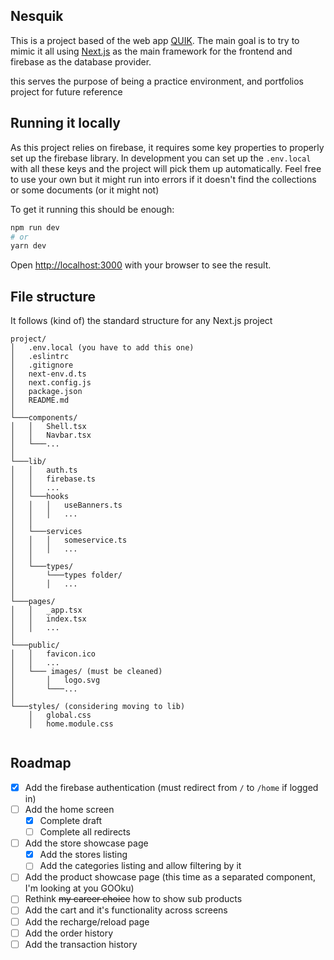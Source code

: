 ## Nesquik

This is a project based of the web app [QUIK](www.quikpago.com). The main goal is to try to mimic it all using [Next.js](https://nextjs.org/) as the main framework for the frontend and firebase as the database provider.

this serves the purpose of being a practice environment, and portfolios project for future reference

## Running it locally

As this project relies on firebase, it requires some key properties to properly set up the firebase library. In development you can set up the `.env.local` with all these keys and the project will pick them up automatically. Feel free to use your own but it might run into errors if it doesn't find the collections or some documents (or it might not)

To get it running this should be enough:

```bash
npm run dev
# or
yarn dev
```

Open [http://localhost:3000](http://localhost:3000) with your browser to see the result.

## File structure

It follows (kind of) the standard structure for any Next.js project

```
project/
│   .env.local (you have to add this one)
│   .eslintrc
│   .gitignore
│   next-env.d.ts
│   next.config.js
│   package.json
│   README.md
│
└───components/
│   │   Shell.tsx
│   │   Navbar.tsx
│   └───...
│
└───lib/
│   │   auth.ts
│   │   firebase.ts
│   │   ...
│   └───hooks
│   │   │   useBanners.ts
│   │   │   ...
│   │
│   └───services
│   │   │   someservice.ts
│   │   │   ...
│   │
│   └───types/
│       └───types folder/
│       │   ...
│
└───pages/
│   │   _app.tsx
│   │   index.tsx
│   │   ...
│
└───public/
│   │   favicon.ico
│   │   ...
│   └─── images/ (must be cleaned)
│       │   logo.svg
│       └───...
│
└───styles/ (considering moving to lib)
    │   global.css
    │   home.module.css


```

## Roadmap

- [x] Add the firebase authentication (must redirect from `/` to `/home` if logged in)
- [ ] Add the home screen
  - [x] Complete draft
  - [ ] Complete all redirects
- [ ] Add the store showcase page
  - [x] Add the stores listing
  - [ ] Add the categories listing and allow filtering by it
- [ ] Add the product showcase page (this time as a separated component, I'm looking at you GOOku)
- [ ] Rethink ~~my career choice~~ how to show sub products
- [ ] Add the cart and it's functionality across screens
- [ ] Add the recharge/reload page
- [ ] Add the order history
- [ ] Add the transaction history
